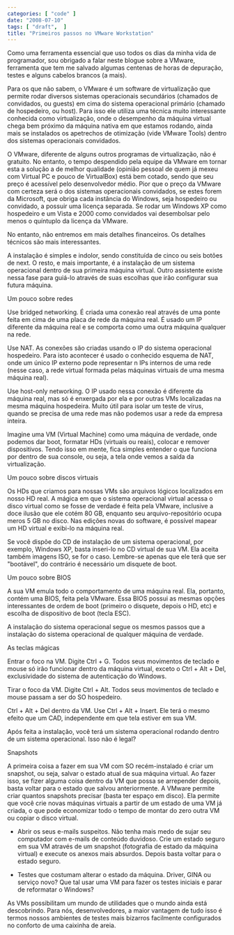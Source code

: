 ```yaml
---
categories: [ "code" ]
date: "2008-07-10"
tags: [ "draft",  ]
title: "Primeiros passos no VMware Workstation"
---
```

Como uma ferramenta essencial que uso todos os dias da minha vida de
programador, sou obrigado a falar neste blogue sobre a VMware, ferramenta
que tem me salvado algumas centenas de horas de depuração, testes e
alguns cabelos brancos (a mais).

Para os que não sabem, o VMware é um software de virtualização que
permite rodar diversos sistemas operacionais secundários (chamados
de convidados, ou guests) em cima do sistema operacional primário
(chamado de hospedeiro, ou host). Para isso ele utiliza uma técnica
muito interessante conhecida como virtualização, onde o desempenho da
máquina virtual chega bem próximo da máquina nativa em que estamos
rodando, ainda mais se instalados os apetrechos de otimização (vide
VMware Tools) dentro dos sistemas operacionais convidados.

O VMware, diferente de alguns outros programas de virtualização,
não é gratuito. No entanto, o tempo despendido pela equipe da VMware
em tornar esta a solução a de melhor qualidade (opinião pessoal de
quem já mexeu com Virtual PC e pouco de VirtualBox) está bem cotado,
sendo que seu preço é acessível pelo desenvolvedor médio. Pior que o
preço da VMware com certeza será o dos sistemas operacionais convidados,
se estes forem da Microsoft, que obriga cada instância do Windows,
seja hospedeiro ou convidado, a possuir uma licença separada. Se rodar
um Windows XP como hospedeiro e um Vista e 2000 como convidados vai
desembolsar pelo menos o quíntuplo da licença da VMware.

No entanto, não entremos em mais detalhes financeiros. Os detalhes
técnicos são mais interessantes.

A instalação é simples e indolor, sendo constituída de cinco ou
seis botões de next. O resto, e mais importante, é a instalação de
um sistema operacional dentro de sua primeira máquina virtual. Outro
assistente existe nessa fase para guiá-lo através de suas escolhas
que irão configurar sua futura máquina.

Um pouco sobre redes

Use bridged networking. É criada uma conexão real através de uma
ponte feita em cima de uma placa de rede da máquina real. É usado
um IP diferente da máquina real e se comporta como uma outra máquina
qualquer na rede.

Use NAT. As conexões são criadas usando o IP do sistema operacional
hospedeiro. Para isto acontecer é usado o conhecido esquema de NAT,
onde um único IP externo pode representar n IPs internos de uma rede
(nesse caso, a rede virtual formada pelas máquinas virtuais de uma
mesma máquina real).

Use host-only networking. O IP usado nessa conexão é diferente da
máquina real, mas só é enxergada por ela e por outras VMs localizadas
na mesma máquina hospedeira. Muito útil para isolar um teste de vírus,
quando se precisa de uma rede mas não podemos usar a rede da empresa
inteira.

Imagine uma VM (Virtual Machine) como uma máquina de verdade, onde
podemos dar boot, formatar HDs (virtuais ou reais), colocar e remover
dispositivos. Tendo isso em mente, fica simples entender o que funciona
por dentro de sua console, ou seja, a tela onde vemos a saída da
virtualização.

Um pouco sobre discos virtuais

Os HDs que criamos para nossas VMs são arquivos lógicos localizados em
nosso HD real. A mágica em que o sistema operacional virtual acessa o
disco virtual como se fosse de verdade é feita pela VMware, inclusive
a doce ilusão que ele cotém 80 GB, enquanto seu arquivo-repositório
ocupa meros 5 GB no disco. Nas edições novas do software, é possível
mapear um HD virtual e exibi-lo na máquina real.

Se você dispõe do CD de instalação de um sistema operacional, por
exemplo, Windows XP, basta inseri-lo no CD virtual de sua VM. Ela aceita
também imagens ISO, se for o caso. Lembre-se apenas que ele terá que
ser "bootável", do contrário é necessário um disquete de boot.

Um pouco sobre BIOS

A sua VM emula todo o comportamento de uma máquina real. Ela, portanto,
contém uma BIOS, feita pela VMware. Essa BIOS possui as mesmas opções
interessantes de ordem de boot (primeiro o disquete, depois o HD, etc)
e escolha de dispositivo de boot (tecla ESC).

A instalação do sistema operacional segue os mesmos passos que a
instalação do sistema operacional de qualquer máquina de verdade.

As teclas mágicas

Entrar o foco na VM. Digite Ctrl + G. Todos seus movimentos de teclado
e mouse só irão funcionar dentro da máquina virtual, exceto o Ctrl +
Alt + Del, exclusividade do sistema de autenticação do Windows.

Tirar o foco da VM. Digite Ctrl + Alt. Todos seus movimentos de teclado
e mouse passam a ser do SO hospedeiro.

Ctrl + Alt + Del dentro da VM. Use Ctrl + Alt + Insert. Ele terá o
mesmo efeito que um CAD, independente em que tela estiver em sua VM.

Após feita a instalação, você terá um sistema operacional rodando
dentro de um sistema operacional. Isso não é legal?

Snapshots

A primeira coisa a fazer em sua VM com SO recém-instalado é criar um
snapshot, ou seja, salvar o estado atual de sua máquina virtual. Ao fazer
isso, se fizer alguma coisa dentro da VM que possa se arrepender depois,
basta voltar para o estado que salvou anteriormente. A VMware permite
criar quantos snapshots precisar (basta ter espaço em disco). Ela permite
que você crie novas máquinas virtuais a partir de um estado de uma VM
já criada, o que pode economizar todo o tempo de montar do zero outra
VM ou copiar o disco virtual.

	
  * Abrir os seus e-mails suspeitos. Não tenha mais medo de sujar seu
  computador com e-mails de conteúdo duvidoso. Crie um estado seguro
  em sua VM através de um snapshot (fotografia de estado da máquina
  virtual) e execute os anexos mais absurdos. Depois basta voltar para
  o estado seguro.

	
  * Testes que costumam alterar o estado da máquina. Driver, GINA ou
  serviço novo? Que tal usar uma VM para fazer os testes iniciais e
  parar de reformatar o Windows?

As VMs possibilitam um mundo de utilidades que o mundo ainda está
descobrindo. Para nós, desenvolvedores, a maior vantagem de tudo isso é
termos nossos ambientes de testes mais bizarros facilmente configurados
no conforto de uma caixinha de areia.
